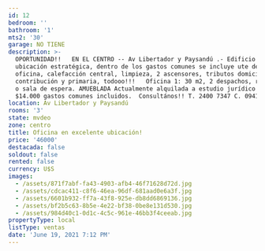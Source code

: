 ```yaml
---
id: 12
bedroom: ''
bathroom: '1'
mts2: '30'
garage: NO TIENE
description: >-
  OPORTUNIDAD!!   EN EL CENTRO -- Av Libertador y Paysandú .- Edificio con
  ubicación estratégica, dentro de los gastos comunes se incluye ute de cada
  oficina, calefacción central, limpieza, 2 ascensores, tributos domiciliarios,
  contribución y primaria, todooo!!!   Oficina 1: 30 m2, 2 despachos, recepción
  o sala de espera. AMUEBLADA Actualmente alquilada a estudio jurídico en
  $14.000 gastos comunes incluidos.  Consultános!! T. 2400 7347 C. 094140123
location: Av Libertador y Paysandú
rooms: '3'
state: mvdeo
zone: centro
title: Oficina en excelente ubicación!
price: '46000'
destacada: false
soldout: false
rented: false
currency: U$S
images:
  - /assets/871f7abf-fa43-4903-afb4-46f71628d72d.jpg
  - /assets/cdcac411-c8f6-46ea-96df-681aad0e6a3f.jpg
  - /assets/6601b932-ff7a-43f8-925e-db8dd6869136.jpg
  - /assets/bf2b5c63-8b5e-4e22-bf38-0be8e131d530.jpg
  - /assets/984d40c1-0d1c-4c5c-961e-46bb3f4ceeab.jpg
propertyType: local
listType: ventas
date: 'June 19, 2021 7:12 PM'
---
```


